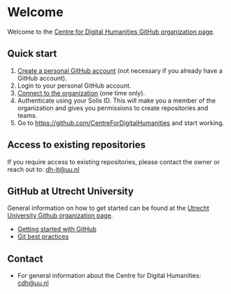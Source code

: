 # Welcome

Welcome to the [Centre for Digital Humanities GitHub organization page](https://github.com/CentreForDigitalHumanities/).

## Quick start
1. [Create a personal GitHub account](https://github.com/join) (not necessary if you already have a GitHub account).
2. Login to your personal GitHub account.
3. [Connect to the organization](https://github.com/orgs/CentreForDigitalHumanities/sso) (one time only).
4. Authenticate using your Solis ID. This will make you a member of the organization and gives you permissions to create repositories and teams.
5. Go to https://github.com/CentreForDigitalHumanities and start working.

## Access to existing repositories
If you require access to existing repositories, please contact the owner or reach out to: [dh-it@uu.nl](mailto:dh-it@uu.nl)

## GitHub at Utrecht University
General information on how to get started can be found at the [Utrecht University Github organization page](https://github.com/UtrechtUniversity).
- [Getting started with GitHub](https://github.com/UtrechtUniversity/getting-started)
- [Git best practices](https://github.com/UtrechtUniversity/best-practices)

## Contact
- For general information about the Centre for Digital Humanities: [cdh@uu.nl](mailto:cdh@uu.nl)
